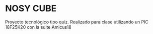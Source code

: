 NOSY CUBE
=========

Proyecto tecnológico tipo quiz. Realizado para clase utilizando un PIC 18F25K20 con la suite Amicus18
